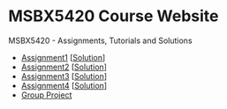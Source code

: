 # MSBX5420 Course Website

MSBX5420 - Assignments, Tutorials and Solutions

* [Assignment1](/assignments/assignment1.html) [[Solution](/assignments/assignment1_solutions.html)]
* [Assignment2](/assignments/assignment2.html) [[Solution](/notebooks/assignment2_notebook/assignment2_solutions.ipynb)]
* [Assignment3](/assignments/assignment3.html) [[Solution](/notebooks/assignment3_notebook/assignment3_solutions.ipynb)]
* [Assignment4](/assignments/assignment4.html) [[Solution](/notebooks/assignment4_notebook/assignment4_solutions.ipynb)]
* [Group Project](project.html)

